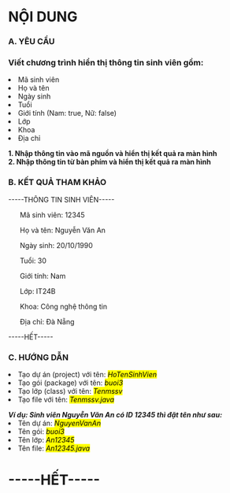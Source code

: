 <h1>NỘI DUNG</h1>
<h3>A. YÊU CẦU</h3>
<h3>Viết chương trình hiển thị thông tin sinh viên gồm:</h3>
<li>Mã sinh viên</li>
<li>Họ và tên</li>
<li>Ngày sinh</li>
<li>Tuổi</li>
<li>Giới tính (Nam: true, Nữ: false)</li>
<li>Lớp</li>
<li>Khoa</li> 
<li>Địa chỉ</li>
<p></p>
<b>1. Nhập thông tin vào mã nguồn và hiển thị kết quả ra màn hình</b>
<b><br>2. Nhập thông tin từ bàn phím và hiển thị kết quả ra màn hình</br></b>
<h3>B. KẾT QUẢ THAM KHẢO</h3>
-----THÔNG TIN SINH VIÊN-----
<ol>Mã sinh viên: 12345</ol>      
<ol>Họ và tên: Nguyễn Văn An</ol>
<ol>Ngày sinh: 20/10/1990</ol>
<ol>Tuổi: 30</ol>
<ol>Giới tính: Nam</ol>
<ol>Lớp: IT24B</ol>
<ol>Khoa: Công nghệ thông tin</ol>
<ol>Địa chỉ: Đà Nẵng</ol>
-----HẾT----- 
<h3>C. HƯỚNG DẪN</h3>
<li>Tạo dự án (project) với tên: <mark><i>HoTenSinhVien</i></mark></li>
<li>Tạo gói (package) với tên: <mark><i>buoi3</i></mark></li>
<li>Tạo lớp (class) với tên: <mark><i>Tenmssv</i></mark></li>
<li>Tạo file với tên: <mark><i>Tenmssv.java</i></mark></li>
<p></p>
<b><em>Ví dụ: Sinh viên Nguyễn Văn An có ID 12345 thì đặt tên như sau:</em></b>
<li>Tên dự án: <mark><i>NguyenVanAn</i></mark></li> 
<li>Tên gói: <mark><i>buoi3</i></mark></li>
<li>Tên lớp: <mark><i>An12345</i></mark></li>
<li>Tên file: <mark><i>An12345.java</i></mark></li>
<h1>-----HẾT-----</h1>

